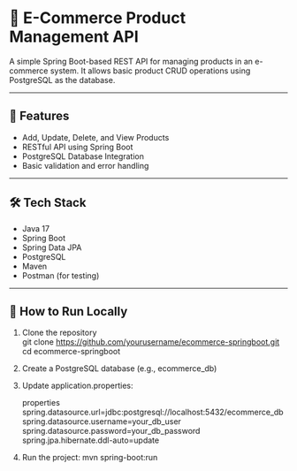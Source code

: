 # 🛒 E-Commerce Product Management API

A simple Spring Boot-based REST API for managing products in an e-commerce system. It allows basic product CRUD operations using PostgreSQL as the database.

---

## 🚀 Features

- Add, Update, Delete, and View Products
- RESTful API using Spring Boot
- PostgreSQL Database Integration
- Basic validation and error handling

---

## 🛠️ Tech Stack

- Java 17
- Spring Boot
- Spring Data JPA
- PostgreSQL
- Maven
- Postman (for testing)

---

## 🧪 How to Run Locally

1. Clone the repository  
   git clone https://github.com/yourusername/ecommerce-springboot.git
   cd ecommerce-springboot
2. Create a PostgreSQL database (e.g., ecommerce_db)

3. Update application.properties:

   properties
   spring.datasource.url=jdbc:postgresql://localhost:5432/ecommerce_db
   spring.datasource.username=your_db_user
   spring.datasource.password=your_db_password
   spring.jpa.hibernate.ddl-auto=update
   
4. Run the project:
   mvn spring-boot:run
